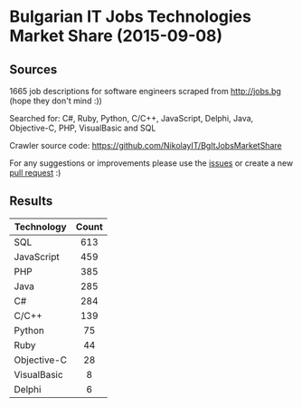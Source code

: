 # Bulgarian IT Jobs Technologies Market Share (2015-09-08)

## Sources

1665 job descriptions for software engineers scraped from http://jobs.bg (hope they don't mind :))

Searched for: C#, Ruby, Python, C/C++, JavaScript, Delphi, Java, Objective-C, PHP, VisualBasic and SQL

Crawler source code: https://github.com/NikolayIT/BgItJobsMarketShare

For any suggestions or improvements please use the [issues](https://github.com/NikolayIT/BgItJobsMarketShare/issues) or create a new [pull request](https://github.com/NikolayIT/BgItJobsMarketShare/pulls) :)

## Results
| Technology  | Count |
| ----------- |:----:|
| SQL         | 613  |
| JavaScript  | 459  |
| PHP         | 385  |
| Java        | 285  |
| C#          | 284  |
| C/C++       | 139  |
| Python      | 75   |
| Ruby        | 44   |
| Objective-C | 28   |
| VisualBasic | 8    |
| Delphi      | 6    |
